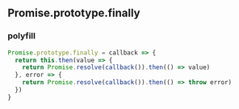 ## Promise.prototype.finally

### polyfill

```js
Promise.prototype.finally = callback => {
  return this.then(value => {
    return Promise.resolve(callback()).then(() => value)
  }, error => {
    return Promise.resolve(callback()).then(() => throw error)
  })
}
```
